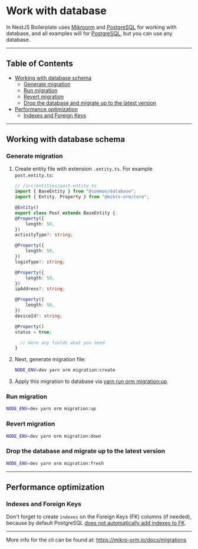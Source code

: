 # Work with database

In NestJS Boilerplate uses [Mikroorm](https://www.npmjs.com/package/mikrorm) and [PostgreSQL](https://www.postgresql.org/) for working with database, and all examples will for [PostgreSQL](https://www.postgresql.org/), but you can use any database.

---

## Table of Contents

- [Working with database schema](#working-with-database-schema)
  - [Generate migration](#generate-migration)
  - [Run migration](#run-migration)
  - [Revert migration](#revert-migration)
  - [Drop the database and migrate up to the latest version](#drop-all-tables-in-database)
- [Performance optimization](#performance-optimization)
  - [Indexes and Foreign Keys](#indexes-and-foreign-keys)

---

## Working with database schema

### Generate migration

1. Create entity file with extension `.entity.ts`. For example `post.entity.ts`:

    ```ts
    // /src/entities/post.entity.ts
    import { BaseEntity } from "@common/database";
    import { Entity, Property } from "@mikro-orm/core";

    @Entity()
    export class Post extends BaseEntity {
	@Property({
		length: 50,
	})
	activityType?: string;

	@Property({
		length: 50,
	})
	loginType?: string;

	@Property({
		length: 50,
	})
	ipAddress?: string;

	@Property({
		length: 50,
	})
	deviceId?: string;

	@Property()
	status = true;

      // Here any fields what you need
    }
    ```

1. Next, generate migration file:

    ```bash
    NODE_ENV=dev yarn orm migration:create
    ```

1. Apply this migration to database via [yarn run orm migration:up](#run-migration).

### Run migration

```bash
NODE_ENV=dev yarn orm migration:up
```

### Revert migration

```bash
NODE_ENV=dev yarn orm migration:down
```

### Drop the database and migrate up to the latest version

```bash
NODE_ENV=dev yarn orm migration:fresh
```

---


## Performance optimization

### Indexes and Foreign Keys

Don't forget to create `indexes` on the Foreign Keys (FK) columns (if needed), because by default PostgreSQL [does not automatically add indexes to FK](https://stackoverflow.com/a/970605/18140714).

---

More info for the cli can be found at: https://mikro-orm.io/docs/migrations
